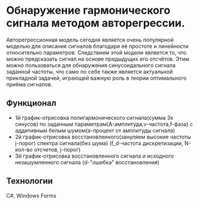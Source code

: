 # Обнаружение гармонического сигнала методом авторегрессии.  
Авторегрессионная модель сегодня является очень популярной моделью для
описания сигналов благодаря её простоте и линейности относительно
параметров. Следствием этой модели является то, что можно предсказать
сигнал на основе предыдущих его отсчётов. Этим можно пользоваться для
обнаружения синусоидального сигнала заданной частоты, что само по себе
также является актуальной прикладной задачей, играющей важную роль в
теории оптимального приёма сигналов.
## Функционал
- 1й график-отрисовка полигармонического сигнала(сумма 3х синусов) по заданным параметрам(A-амплитуда,v-частота,f-фаза) с аддитивным белым шумом(a-процент от амплитуды сигнала)
- 2й график-отрисовка восстановленного(зануляем высокие частоты j-порог) спектра сигнала(без шума) (f_d-частота дискретизации, N-кол-во отсчетов, j-порог)
- 3й график-отрисовка восстановленного сигнала и исходного незашумленного сигнала (d-"ошибка" восстановления)
## Технологии
C#, Windows Forms
